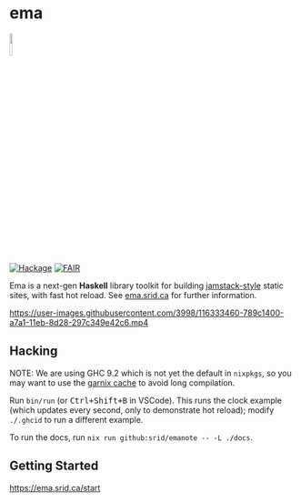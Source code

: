 # ema

<img width="10%" src="https://ema.srid.ca/favicon.svg">

[![Hackage](https://img.shields.io/hackage/v/ema.svg?logo=haskell)](https://hackage.haskell.org/package/ema)
[![FAIR](https://img.shields.io/badge/FAIR-pledge-blue)](https://www.fairforall.org/about/)

Ema is a next-gen **Haskell** library toolkit for building [jamstack-style](https://jamstack.org/) static sites, with fast hot reload. See [ema.srid.ca](https://ema.srid.ca/) for further information.

https://user-images.githubusercontent.com/3998/116333460-789c1400-a7a1-11eb-8d28-297c349e42c6.mp4

## Hacking

NOTE: We are using GHC 9.2 which is not yet the default in `nixpkgs`, so you may want to use the [garnix cache](https://garnix.io/docs/caching) to avoid long compilation.

Run `bin/run` (or <kbd>Ctrl+Shift+B</kbd> in VSCode). This runs the clock example (which updates every second, only to demonstrate hot reload); modify `./.ghcid` to run a different example. 

To run the docs, run `nix run github:srid/emanote -- -L ./docs`.

## Getting Started

https://ema.srid.ca/start
